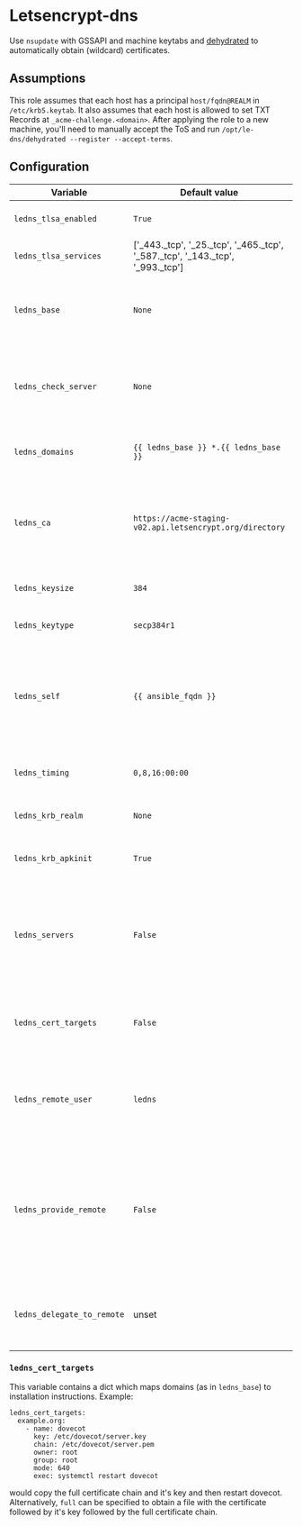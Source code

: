 # Letsencrypt-dns
Use `nsupdate` with GSSAPI and machine keytabs and [dehydrated](https://github.com/lukas2511/dehydrated) to automatically obtain (wildcard) certificates.

## Assumptions
This role assumes that each host has a principal `host/fqdn@REALM` in `/etc/krb5.keytab`. It also assumes that each host is allowed to set TXT Records at `_acme-challenge.<domain>`. After applying the role to a new machine, you'll need to manually accept the ToS and run `/opt/le-dns/dehydrated --register --accept-terms`.

## Configuration
| Variable | Default value | Description |
| -------- | ------------- | ----------- |
| `ledns_tlsa_enabled` | `True` | Whether to enable `TLSA` support |
| `ledns_tlsa_services` | ['_443._tcp', '_25._tcp', '_465._tcp', '_587._tcp', '_143._tcp', '_993._tcp'] | Which services to set `TLSA` for |
| `ledns_base` | `None` | First SAN of the certificate to request. You need to set this! |
| `ledns_check_server` | `None` | The nameserver to poll after creating a DNS entry. You need to set this! |
| `ledns_domains` | `{{ ledns_base }} *.{{ ledns_base }}` | All SANs to request a certificate for |
| `ledns_ca` | `https://acme-staging-v02.api.letsencrypt.org/directory` | API endpoint of the CA to use. This defaults to Letsencrypt staging by design! |
| `ledns_keysize` | `384` | Keysize of the certificate |
| `ledns_keytype` | `secp384r1` | Keytype of the certificate |
| `ledns_self` |`{{ ansible_fqdn }}` | List of hostnames for this system under which TLSA records should be created |
| `ledns_timing` | `0,8,16:00:00` | When should the cron job be executed? |
| `ledns_krb_realm` | `None` | Kerberos realm to use |
| `ledns_krb_apkinit` | `True` | Enable anonymous PKINIT for FAST? |
| `ledns_servers` | `False` | List of servers the take nsupdates. A random one will be chosen at templating time |
| `ledns_cert_targets` | `False` | A dict with installation instructions for the certificates, see below. |
| `ledns_remote_user` | `ledns` | If renewing via a remote host, which user should be used for SSH? |
| `ledns_provide_remote` | `False` | Whether to provide a script that supports remote renew, that is, tunneling all DNS update requests via SSH |
| `ledns_delegate_to_remote` | unset | If set, tunnel all DNS requests via SSH to this host |

### `ledns_cert_targets`
This variable contains a dict which maps domains (as in `ledns_base`) to installation instructions. Example:
```
ledns_cert_targets:
  example.org:
    - name: dovecot
      key: /etc/dovecot/server.key
      chain: /etc/dovecot/server.pem
      owner: root
      group: root
      mode: 640
      exec: systemctl restart dovecot
```
would copy the full certificate chain and it's key and then restart dovecot. Alternatively, `full` can be specified to obtain a file with the certificate followed by it's key followed by the full certificate chain.
